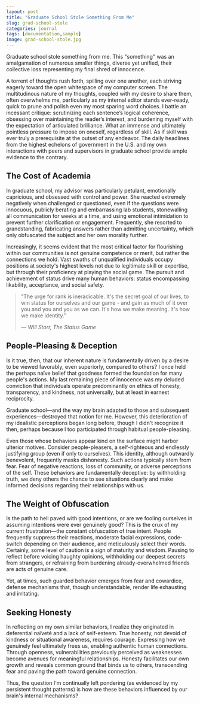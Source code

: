 ```yaml
---
layout: post
title: "Graduate School Stole Something From Me"
slug: grad-school-stole
categories: journal
tags: [documentation,sample]
image: grad-school-stole.jpg
---
```


Graduate school stole something from me. This "something" was an amalgamation of numerous smaller things, diverse yet unified, their collective loss representing my final shred of innocence.

A torrent of thoughts rush forth, spilling over one another, each striving eagerly toward the open whitespace of my computer screen. The multitudinous nature of my thoughts, coupled with my desire to share them, often overwhelms me, particularly as my internal editor stands ever-ready, quick to prune and polish even my most sparing word choices. I battle an incessant critique: scrutinizing each sentence’s logical coherence, obsessing over maintaining the reader’s interest, and burdening myself with the expectation of articulated brilliance. What an immense and ultimately pointless pressure to impose on oneself, regardless of skill. As if skill was ever truly a prerequisite at the outset of any endeavor. The daily headlines from the highest echelons of government in the U.S. and my own interactions with peers and supervisors in graduate school provide ample evidence to the contrary.

## The Cost of Academia

In graduate school, my advisor was particularly petulant, emotionally capricious, and obsessed with control and power. She reacted extremely negatively when challenged or questioned, even if the questions were innocuous, publicly berating and embarrassing lab students, stonewalling all communication for weeks at a time, and using emotional intimidation to prevent further clarification or engagement. Frequently, she resorted to grandstanding, fabricating answers rather than admitting uncertainty, which only obfuscated the subject and her own morality further.

Increasingly, it seems evident that the most critical factor for flourishing within our communities is not genuine competence or merit, but rather the connections we hold. Vast swaths of unqualified individuals occupy positions at society's highest levels not due to legitimate skill or expertise, but through their proficiency at playing the social game. The pursuit and achievement of status drive many human behaviors: status encompassing likability, acceptance, and social safety.

> “The urge for rank is ineradicable. It's the secret goal of our lives, to win status for ourselves and our game - and gain as much of it over you and you and you as we can. It's how we make meaning. It's how we make identity.”
>
> — *Will Storr, The Status Game*

## People-Pleasing & Deception

Is it true, then, that our inherent nature is fundamentally driven by a desire to be viewed favorably, even superiorly, compared to others? I once held the perhaps naïve belief that goodness formed the foundation for many people's actions. My last remaining piece of innocence was my deluded conviction that individuals operate predominantly on ethics of honesty, transparency, and kindness, not universally, but at least in earnest reciprocity.

Graduate school—and the way my brain adapted to those and subsequent experiences—destroyed that notion for me. However, this deterioration of my idealistic perceptions began long before, though I didn't recognize it then, perhaps because I too participated through habitual people-pleasing.

Even those whose behaviors appear kind on the surface might harbor ulterior motives. Consider people-pleasers, a self-righteous and endlessly justifying group (even if only to ourselves). This identity, although outwardly benevolent, frequently masks dishonesty. Such actions typically stem from fear. Fear of negative reactions, loss of community, or adverse perceptions of the self. These behaviors are fundamentally deceptive: by withholding truth, we deny others the chance to see situations clearly and make informed decisions regarding their relationships with us.

## The Weight of Obfuscation

Is the path to hell paved with good intentions, or are we fooling ourselves in assuming intentions were ever genuinely good? This is the crux of my current frustration—the constant obfuscation of true intent. People frequently suppress their reactions, moderate facial expressions, code-switch depending on their audience, and meticulously select their words. Certainly, some level of caution is a sign of maturity and wisdom. Pausing to reflect before voicing haughty opinions, withholding our deepest secrets from strangers, or refraining from burdening already-overwhelmed friends are acts of genuine care.

Yet, at times, such guarded behavior emerges from fear and cowardice, defense mechanisms that, though understandable, render life exhausting and irritating.

## Seeking Honesty

In reflecting on my own similar behaviors, I realize they originated in deferential naïveté and a lack of self-esteem. True honesty, not devoid of kindness or situational awareness, requires courage. Expressing how we genuinely feel ultimately frees us, enabling authentic human connections. Through openness, vulnerabilities previously perceived as weaknesses become avenues for meaningful relationships. Honesty facilitates our own growth and reveals common ground that binds us to others, transcending fear and paving the path toward genuine connection.

Thus, the question I'm continually left pondering (as evidenced by my persistent thought patterns) is how are these behaviors influenced by our brain's internal mechanisms?